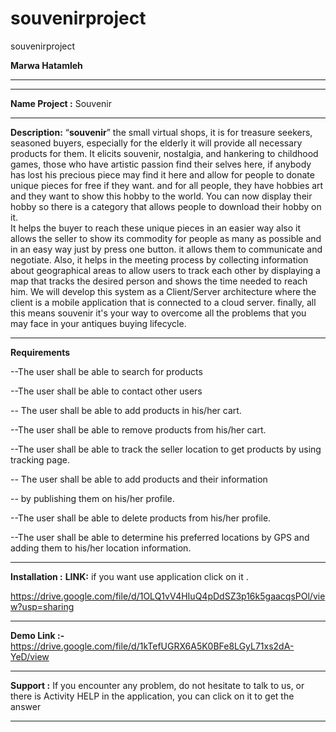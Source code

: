 # souvenirproject
souvenirproject

**Marwa Hatamleh**
*************************************************************************************************************************************************

**********************************
**Name Project  :**
Souvenir

*********************************
**Description:**
“**souvenir**” the small virtual shops, it is for treasure seekers,  seasoned buyers, especially for the elderly it will provide all necessary products for them. It elicits souvenir, nostalgia, and hankering to childhood games, those who have artistic passion find their selves here, if anybody has lost his precious piece may find it here and allow for people to donate unique pieces for free if they want. and for all people, they have hobbies art and they want to show this hobby to the world. You can now display their hobby so there is a category that allows people to download their hobby on it.  
It helps the buyer to reach these unique pieces in an easier way also it allows the seller to show its commodity for people as many as possible and in an easy way just by press one button. it allows them to communicate and negotiate. Also, it helps in the meeting process by collecting information about geographical areas to allow users to track each other by displaying a map that tracks the desired person and shows the time needed to reach him. We will develop this system as a Client/Server architecture where the client is a mobile application that is connected to a cloud server. finally, all this means souvenir it's your way to overcome all the problems that you may face in your antiques buying lifecycle.
*******************************
**Requirements**

--The user shall be able to search for products

--The user shall be able to contact other users 

-- The user shall be able to add products in his/her cart.

--The user shall be able to remove products from his/her cart.

--The user shall be able to track the seller location to get products by using tracking page.

-- The user shall be able to add products and their information 

-- by publishing them on his/her profile.

--The user shall be able to delete products from his/her profile.

--The user shall be able to determine his preferred locations by GPS and adding them to his/her location information.


********************************
**Installation :**
**LINK:** if you want use application click on it .

https://drive.google.com/file/d/1OLQ1vV4HIuQ4pDdSZ3p16k5gaacqsPOl/view?usp=sharing

*****************************
**Demo Link :-**
https://drive.google.com/file/d/1kTefUGRX6A5K0BFe8LGyL71xs2dA-YeD/view

*****************************
**Support :**
If you encounter any problem, do not hesitate to talk to us, or there is Activity  HELP in the application, you can click on it to get the answer


****************************


